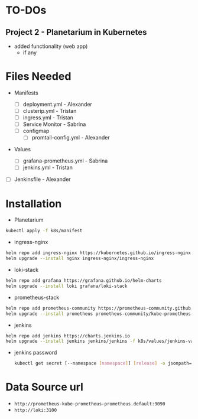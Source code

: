# TO-DOs

## Project 2 - Planetarium in Kubernetes

- added functionality (web app)
  - if any

# Files Needed

- Manifests

  - [ ] deployment.yml - Alexander
  - [ ] clusterip.yml - Tristan
  - [ ] ingress.yml - Tristan
  - [ ] Service Monitor - Sabrina
  - [ ] configmap
    - [ ] promtail-config.yml - Alexander

- Values

  - [ ] grafana-prometheus.yml - Sabrina
  - [ ] jenkins.yml - Tristan

- [ ] Jenkinsfile - Alexander

# Installation

- Planetarium

```bash
kubectl apply -f k8s/manifest
```

- ingress-nginx

```bash
helm repo add ingress-nginx https://kubernetes.github.io/ingress-nginx
helm upgrade --install nginx ingress-nginx/ingress-nginx
```

- loki-stack

```bash
helm repo add grafana https://grafana.github.io/helm-charts
helm upgrade --install loki grafana/loki-stack
```

- prometheus-stack

```bash
helm repo add prometheus-community https://prometheus-community.github.io/helm-charts
helm upgrade --install prometheus prometheus-community/kube-prometheus-stack -f k8s/values/prometheus-grafana-values.yml
```

- jenkins

```bash
helm repo add jenkins https://charts.jenkins.io
helm upgrade --install jenkins jenkins/jenkins -f k8s/values/jenkins-values.yml
```

- jenkins password

  ```bash
  kubectl get secret [--namespace [namespace]] [release] -o jsonpath="{.data.jenkins-admin-password}" | base64 --decode ; echo
  ```

# Data Source url

- `http://prometheus-kube-prometheus-prometheus.default:9090`
- `http://loki:3100`
